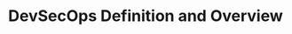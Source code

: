 ---
# Accomplishments widget.
widget: "howto"  # Widget name:  common, howto perspective, reading, cd-with-jenkins-and-docker  etc
headless: true  # This file represents a page section.
active: true  # Activate this widget? true/false
weight: 2 # Order that this section will appear.
title: "DevSecOps Definition and Overview"
subtitle: ""

# Date format
date_format: "Jan 2006"

# Accomplishments.
#   Add/remove as many `[[item]]` blocks below as you like.
#   `title`, `organization` and `date_start` are the required parameters.
#   Leave other parameters empty if not required.
#   Begin/end multi-line descriptions with 3 quotes `"""`.
item:
smallItem:  
 - title: "The State of Modern Applications&amp; DevSecOps in the Cloud"
   summary: "sumologic.com"
   linkText: ""
   linkUrl: "https://www.sumologic.com/wp-content/uploads/Modern_Apps_2018.pdf"
   openNewWindow: 
   image: "https://res.cloudinary.com/agile-seo/image/fetch/w_62,dpr_1.0,d_blank_am8gzx.png/https%3A%2F%2Flogo.clearbit.com%2Fsumologic.com%3Fsize%3D250" 
 - title: "How DevSecOps Protects Appsec from the Cybersecurity Skills Gap"
   summary: "csoonline.com"
   linkText: ""
   linkUrl: "https://www.csoonline.com/article/3250639/application-security/how-devsecops-protects-appsec-from-the-cybersecurity-skills-gap.html?utm_campaign=Aqua%20Digest&amp;utm_source=hs_email&amp;utm_medium=email&amp;utm_content=60726263&amp;_hsenc=p2ANqtz-_HJvRkfYkshtQqPVkGFANZGSMDjmzPI92SuubU4wKOt8vB0s8BObizDcXCKGJxox6GeWpZJ77NFe-5XV34B5Jm_0YrGA&amp;_hsmi=60726263"
   openNewWindow: 
   image: "https://res.cloudinary.com/agile-seo/image/fetch/w_62,dpr_1.0,d_blank_am8gzx.png/https%3A%2F%2Flogo.clearbit.com%2Fcsoonline.com%3Fsize%3D250" 
 - title: "DevSecOps: Slaying the Myths of Container Security"
   summary: "blog.sonatype.com"
   linkText: ""
   linkUrl: "http://blog.sonatype.com/devsecops-slaying-the-myths-of-container-security"
   openNewWindow: 
   image: "https://res.cloudinary.com/agile-seo/image/fetch/w_62,dpr_1.0,d_blank_am8gzx.png/https%3A%2F%2Flogo.clearbit.com%2Fblog.sonatype.com%3Fsize%3D250" 
 - title: "DevSecOps - Integrating Security in the Development Process"
   summary: "htbridge.com"
   linkText: ""
   linkUrl: "https://www.htbridge.com/blog/devsecops-integrating-security-in-the-development-process.html"
   openNewWindow: 
   image: "https://res.cloudinary.com/agile-seo/image/fetch/w_62,dpr_1.0,d_blank_am8gzx.png/https%3A%2F%2Flogo.clearbit.com%2Fhtbridge.com%3Fsize%3D250" 
 - title: "What is DevSecOps? How to Automate Security Testing"
   summary: "stackify.com"
   linkText: ""
   linkUrl: "https://stackify.com/devsecops-automate-security-testing"
   openNewWindow: 
   image: "https://res.cloudinary.com/agile-seo/image/fetch/w_62,dpr_1.0,d_blank_am8gzx.png/https%3A%2F%2Flogo.clearbit.com%2Fstackify.com%3Fsize%3D250" 
 - title: "DevSecOps: Merging Security and DevOpos"
   summary: "sumologic.com"
   linkText: ""
   linkUrl: "https://www.sumologic.com/devops/devsecops-rugged-devops/devsecops-merging-security-devops/"
   openNewWindow: 
   image: "https://res.cloudinary.com/agile-seo/image/fetch/w_62,dpr_1.0,d_blank_am8gzx.png/https%3A%2F%2Flogo.clearbit.com%2Fsumologic.com%3Fsize%3D250" 
 - title: "DevSecOps- Next Stride for DevOps"
   summary: "opcito.com"
   linkText: ""
   linkUrl: "https://www.opcito.com/from-the-ceos-desk-devsecops-next-stride-for-devops/"
   openNewWindow: 
   image: "https://res.cloudinary.com/agile-seo/image/fetch/w_62,dpr_1.0,d_blank_am8gzx.png/https%3A%2F%2Flogo.clearbit.com%2Fopcito.com%3Fsize%3D250" 
 - title: "DevSecOps – Adding Security to DevOps Approach"
   summary: "gavstech.com"
   linkText: ""
   linkUrl: "http://www.gavstech.com/DevSecOps"
   openNewWindow: 
   image: "https://res.cloudinary.com/agile-seo/image/fetch/w_62,dpr_1.0,d_blank_am8gzx.png/https%3A%2F%2Flogo.clearbit.com%2Fgavstech.com%3Fsize%3D250" 
---